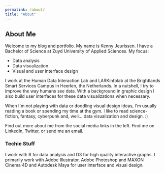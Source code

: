 ```yaml
---
permalink: /about/
title: "About"
---
```


## About Me
Welcome to my blog and portfolio. My name is Kenny Jeurissen. I have a Bachelor of Science at Zuyd University of Applied Sciences. My focus:

* Data analysis
* Data visualization
* Visual and user interface design

I work at the Human Data Interaction Lab and LARKinfolab at the Brightlands Smart Services Campus in Heerlen, the Netherlands. In a nutshell, I try to improve the way humans see data. With a background in graphic design I also build user interfaces for these data visualizations when necessary.

When I'm not playing with data or doodling visual design ideas, I'm usually reading a book or spending my time at the gym. I like to read science-fiction, fantasy, cyberpunk and, well... data visualization and design. :)

Find out more about me from the social media links in the left. Find me on LinkedIn, Twitter, or send me an email.

### Techie Stuff
I work with R for data analysis and D3 for high quality interactive graphs. I primarily work with Adobe Illustrator, Adobe Photoshop and MAXON Cinema 4D and Autodesk Maya for user interface and visual design.